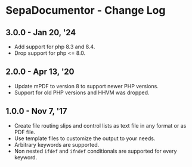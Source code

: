 SepaDocumentor - Change Log
===============

## 3.0.0 - Jan 20, '24
- Add support for php 8.3 and 8.4.
- Drop support for php <= 8.0.

## 2.0.0 - Apr 13, '20
- Update mPDF to version 8 to support newer PHP versions.
- Support for old PHP versions and HHVM was dropped.

## 1.0.0 - Nov 7, '17
- Create file routing slips and control lists as text file in any format or as PDF file.
- Use template files to customize the output to your needs.
 - Arbitrary keywords are supported.
 - Non nested `ifdef` and `ifndef` conditionals are supported for every keyword.
